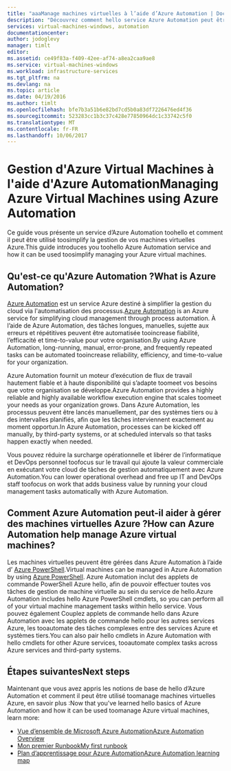 ```yaml
---
title: "aaaManage machines virtuelles à l’aide d’Azure Automation | Documents Microsoft"
description: "Découvrez comment hello service Azure Automation peut être utilisé toomanage machines virtuelles à l’échelle."
services: virtual-machines-windows, automation
documentationcenter: 
author: jodoglevy
manager: timlt
editor: 
ms.assetid: ce49f83a-f409-42ee-af74-a8ea2caa9ae8
ms.service: virtual-machines-windows
ms.workload: infrastructure-services
ms.tgt_pltfrm: na
ms.devlang: na
ms.topic: article
ms.date: 04/19/2016
ms.author: timlt
ms.openlocfilehash: bfe7b3a51b6e82bd7cd5b0a83df7226476ed4f36
ms.sourcegitcommit: 523283cc1b3c37c428e77850964dc1c33742c5f0
ms.translationtype: MT
ms.contentlocale: fr-FR
ms.lasthandoff: 10/06/2017
---
```

# <a name="managing-azure-virtual-machines-using-azure-automation"></a><span data-ttu-id="4e614-103">Gestion d'Azure Virtual Machines à l'aide d'Azure Automation</span><span class="sxs-lookup"><span data-stu-id="4e614-103">Managing Azure Virtual Machines using Azure Automation</span></span>
<span data-ttu-id="4e614-104">Ce guide vous présente un service d’Azure Automation toohello et comment il peut être utilisé toosimplify la gestion de vos machines virtuelles Azure.</span><span class="sxs-lookup"><span data-stu-id="4e614-104">This guide introduces you toohello Azure Automation service and how it can be used toosimplify managing your Azure virtual machines.</span></span>

## <a name="what-is-azure-automation"></a><span data-ttu-id="4e614-105">Qu'est-ce qu'Azure Automation ?</span><span class="sxs-lookup"><span data-stu-id="4e614-105">What is Azure Automation?</span></span>
<span data-ttu-id="4e614-106">[Azure Automation](https://azure.microsoft.com/services/automation/) est un service Azure destiné à simplifier la gestion du cloud via l'automatisation des processus.</span><span class="sxs-lookup"><span data-stu-id="4e614-106">[Azure Automation](https://azure.microsoft.com/services/automation/) is an Azure service for simplifying cloud management through process automation.</span></span> <span data-ttu-id="4e614-107">À l’aide de Azure Automation, des tâches longues, manuelles, sujette aux erreurs et répétitives peuvent être automatisée tooincrease fiabilité, l’efficacité et time-to-value pour votre organisation.</span><span class="sxs-lookup"><span data-stu-id="4e614-107">By using Azure Automation, long-running, manual, error-prone, and frequently repeated tasks can be automated tooincrease reliability, efficiency, and time-to-value for your organization.</span></span>

<span data-ttu-id="4e614-108">Azure Automation fournit un moteur d’exécution de flux de travail hautement fiable et à haute disponibilité qui s’adapte toomeet vos besoins que votre organisation se développe.</span><span class="sxs-lookup"><span data-stu-id="4e614-108">Azure Automation provides a highly reliable and highly available workflow execution engine that scales toomeet your needs as your organization grows.</span></span> <span data-ttu-id="4e614-109">Dans Azure Automation, les processus peuvent être lancés manuellement, par des systèmes tiers ou à des intervalles planifiés, afin que les tâches interviennent exactement au moment opportun.</span><span class="sxs-lookup"><span data-stu-id="4e614-109">In Azure Automation, processes can be kicked off manually, by third-party systems, or at scheduled intervals so that tasks happen exactly when needed.</span></span>

<span data-ttu-id="4e614-110">Vous pouvez réduire la surcharge opérationnelle et libérer de l’informatique et DevOps personnel toofocus sur le travail qui ajoute la valeur commerciale en exécutant votre cloud de tâches de gestion automatiquement avec Azure Automation.</span><span class="sxs-lookup"><span data-stu-id="4e614-110">You can lower operational overhead and free up IT and DevOps staff toofocus on work that adds business value by running your cloud management tasks automatically with Azure Automation.</span></span>

## <a name="how-can-azure-automation-help-manage-azure-virtual-machines"></a><span data-ttu-id="4e614-111">Comment Azure Automation peut-il aider à gérer des machines virtuelles Azure ?</span><span class="sxs-lookup"><span data-stu-id="4e614-111">How can Azure Automation help manage Azure virtual machines?</span></span>
<span data-ttu-id="4e614-112">Les machines virtuelles peuvent être gérées dans Azure Automation à l’aide d’ [Azure PowerShell](https://msdn.microsoft.com/library/azure/jj156055.aspx).</span><span class="sxs-lookup"><span data-stu-id="4e614-112">Virtual machines can be managed in Azure Automation by using [Azure PowerShell](https://msdn.microsoft.com/library/azure/jj156055.aspx).</span></span> <span data-ttu-id="4e614-113">Azure Automation inclut des applets de commande PowerShell Azure hello, afin de pouvoir effectuer toutes vos tâches de gestion de machine virtuelle au sein du service de hello.</span><span class="sxs-lookup"><span data-stu-id="4e614-113">Azure Automation includes hello Azure PowerShell cmdlets, so you can perform all of your virtual machine management tasks within hello service.</span></span> <span data-ttu-id="4e614-114">Vous pouvez également Couplez applets de commande hello dans Azure Automation avec les applets de commande hello pour les autres services Azure, les tooautomate des tâches complexes entre des services Azure et systèmes tiers.</span><span class="sxs-lookup"><span data-stu-id="4e614-114">You can also pair hello cmdlets in Azure Automation with hello cmdlets for other Azure services, tooautomate complex tasks across Azure services and third-party systems.</span></span>

## <a name="next-steps"></a><span data-ttu-id="4e614-115">Étapes suivantes</span><span class="sxs-lookup"><span data-stu-id="4e614-115">Next steps</span></span>
<span data-ttu-id="4e614-116">Maintenant que vous avez appris les notions de base de hello d’Azure Automation et comment il peut être utilisé toomanage machines virtuelles Azure, en savoir plus :</span><span class="sxs-lookup"><span data-stu-id="4e614-116">Now that you've learned hello basics of Azure Automation and how it can be used toomanage Azure virtual machines, learn more:</span></span>

* [<span data-ttu-id="4e614-117">Vue d’ensemble de Microsoft Azure Automation</span><span class="sxs-lookup"><span data-stu-id="4e614-117">Azure Automation Overview</span></span>](../../automation/automation-intro.md)
* [<span data-ttu-id="4e614-118">Mon premier Runbook</span><span class="sxs-lookup"><span data-stu-id="4e614-118">My first runbook</span></span>](../../automation/automation-first-runbook-graphical.md)
* [<span data-ttu-id="4e614-119">Plan d’apprentissage pour Azure Automation</span><span class="sxs-lookup"><span data-stu-id="4e614-119">Azure Automation learning map</span></span>](https://azure.microsoft.com/documentation/learning-paths/automation/)

